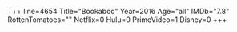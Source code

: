 +++
line=4654
Title="Bookaboo"
Year=2016
Age="all"
IMDb="7.8"
RottenTomatoes=""
Netflix=0
Hulu=0
PrimeVideo=1
Disney=0
+++


